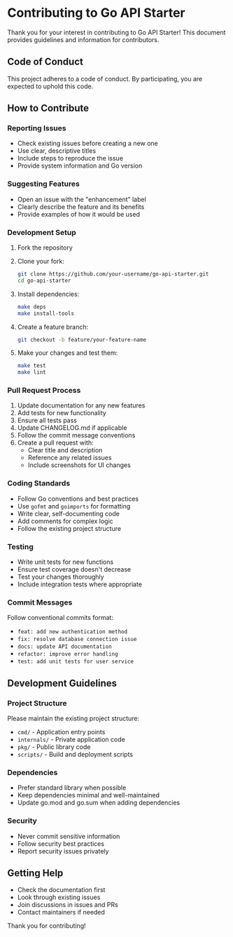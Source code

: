 # Contributing to Go API Starter

Thank you for your interest in contributing to Go API Starter! This document provides guidelines and information for contributors.

## Code of Conduct

This project adheres to a code of conduct. By participating, you are expected to uphold this code.

## How to Contribute

### Reporting Issues

- Check existing issues before creating a new one
- Use clear, descriptive titles
- Include steps to reproduce the issue
- Provide system information and Go version

### Suggesting Features

- Open an issue with the "enhancement" label
- Clearly describe the feature and its benefits
- Provide examples of how it would be used

### Development Setup

1. Fork the repository
2. Clone your fork:

   ```bash
   git clone https://github.com/your-username/go-api-starter.git
   cd go-api-starter
   ```

3. Install dependencies:

   ```bash
   make deps
   make install-tools
   ```

4. Create a feature branch:

   ```bash
   git checkout -b feature/your-feature-name
   ```

5. Make your changes and test them:

   ```bash
   make test
   make lint
   ```

### Pull Request Process

1. Update documentation for any new features
2. Add tests for new functionality
3. Ensure all tests pass
4. Update CHANGELOG.md if applicable
5. Follow the commit message conventions
6. Create a pull request with:
   - Clear title and description
   - Reference any related issues
   - Include screenshots for UI changes

### Coding Standards

- Follow Go conventions and best practices
- Use `gofmt` and `goimports` for formatting
- Write clear, self-documenting code
- Add comments for complex logic
- Follow the existing project structure

### Testing

- Write unit tests for new functions
- Ensure test coverage doesn't decrease
- Test your changes thoroughly
- Include integration tests where appropriate

### Commit Messages

Follow conventional commits format:

- `feat: add new authentication method`
- `fix: resolve database connection issue`
- `docs: update API documentation`
- `refactor: improve error handling`
- `test: add unit tests for user service`

## Development Guidelines

### Project Structure

Please maintain the existing project structure:

- `cmd/` - Application entry points
- `internals/` - Private application code
- `pkg/` - Public library code
- `scripts/` - Build and deployment scripts

### Dependencies

- Prefer standard library when possible
- Keep dependencies minimal and well-maintained
- Update go.mod and go.sum when adding dependencies

### Security

- Never commit sensitive information
- Follow security best practices
- Report security issues privately

## Getting Help

- Check the documentation first
- Look through existing issues
- Join discussions in issues and PRs
- Contact maintainers if needed

Thank you for contributing!
